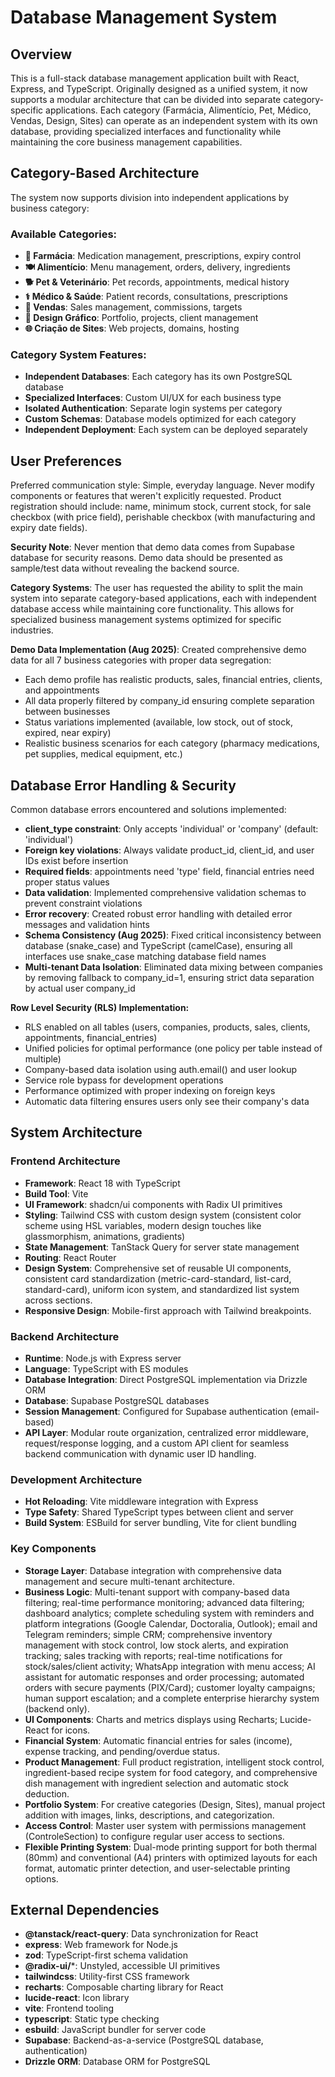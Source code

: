 # Database Management System

## Overview

This is a full-stack database management application built with React, Express, and TypeScript. Originally designed as a unified system, it now supports a modular architecture that can be divided into separate category-specific applications. Each category (Farmácia, Alimentício, Pet, Médico, Vendas, Design, Sites) can operate as an independent system with its own database, providing specialized interfaces and functionality while maintaining the core business management capabilities.

## Category-Based Architecture

The system now supports division into independent applications by business category:

### Available Categories:
- **💊 Farmácia**: Medication management, prescriptions, expiry control
- **🍽️ Alimentício**: Menu management, orders, delivery, ingredients
- **🐕 Pet & Veterinário**: Pet records, appointments, medical history
- **⚕️ Médico & Saúde**: Patient records, consultations, prescriptions
- **💼 Vendas**: Sales management, commissions, targets
- **🎨 Design Gráfico**: Portfolio, projects, client management
- **🌐 Criação de Sites**: Web projects, domains, hosting

### Category System Features:
- **Independent Databases**: Each category has its own PostgreSQL database
- **Specialized Interfaces**: Custom UI/UX for each business type
- **Isolated Authentication**: Separate login systems per category
- **Custom Schemas**: Database models optimized for each category
- **Independent Deployment**: Each system can be deployed separately

## User Preferences

Preferred communication style: Simple, everyday language.
Never modify components or features that weren't explicitly requested.
Product registration should include: name, minimum stock, current stock, for sale checkbox (with price field), perishable checkbox (with manufacturing and expiry date fields).

**Security Note**: Never mention that demo data comes from Supabase database for security reasons. Demo data should be presented as sample/test data without revealing the backend source.

**Category Systems**: The user has requested the ability to split the main system into separate category-based applications, each with independent database access while maintaining core functionality. This allows for specialized business management systems optimized for specific industries.

**Demo Data Implementation (Aug 2025)**: Created comprehensive demo data for all 7 business categories with proper data segregation:
- Each demo profile has realistic products, sales, financial entries, clients, and appointments
- All data properly filtered by company_id ensuring complete separation between businesses
- Status variations implemented (available, low stock, out of stock, expired, near expiry)
- Realistic business scenarios for each category (pharmacy medications, pet supplies, medical equipment, etc.)

## Database Error Handling & Security

Common database errors encountered and solutions implemented:
- **client_type constraint**: Only accepts 'individual' or 'company' (default: 'individual')
- **Foreign key violations**: Always validate product_id, client_id, and user IDs exist before insertion
- **Required fields**: appointments need 'type' field, financial entries need proper status values
- **Data validation**: Implemented comprehensive validation schemas to prevent constraint violations
- **Error recovery**: Created robust error handling with detailed error messages and validation hints
- **Schema Consistency (Aug 2025)**: Fixed critical inconsistency between database (snake_case) and TypeScript (camelCase), ensuring all interfaces use snake_case matching database field names
- **Multi-tenant Data Isolation**: Eliminated data mixing between companies by removing fallback to company_id=1, ensuring strict data separation by actual user company_id

**Row Level Security (RLS) Implementation:**
- RLS enabled on all tables (users, companies, products, sales, clients, appointments, financial_entries)
- Unified policies for optimal performance (one policy per table instead of multiple)
- Company-based data isolation using auth.email() and user lookup
- Service role bypass for development operations
- Performance optimized with proper indexing on foreign keys
- Automatic data filtering ensures users only see their company's data

## System Architecture

### Frontend Architecture
- **Framework**: React 18 with TypeScript
- **Build Tool**: Vite
- **UI Framework**: shadcn/ui components with Radix UI primitives
- **Styling**: Tailwind CSS with custom design system (consistent color scheme using HSL variables, modern design touches like glassmorphism, animations, gradients)
- **State Management**: TanStack Query for server state management
- **Routing**: React Router
- **Design System**: Comprehensive set of reusable UI components, consistent card standardization (metric-card-standard, list-card, standard-card), uniform icon system, and standardized list system across sections.
- **Responsive Design**: Mobile-first approach with Tailwind breakpoints.

### Backend Architecture
- **Runtime**: Node.js with Express server
- **Language**: TypeScript with ES modules
- **Database Integration**: Direct PostgreSQL implementation via Drizzle ORM
- **Database**: Supabase PostgreSQL databases
- **Session Management**: Configured for Supabase authentication (email-based)
- **API Layer**: Modular route organization, centralized error middleware, request/response logging, and a custom API client for seamless backend communication with dynamic user ID handling.

### Development Architecture
- **Hot Reloading**: Vite middleware integration with Express
- **Type Safety**: Shared TypeScript types between client and server
- **Build System**: ESBuild for server bundling, Vite for client bundling

### Key Components
- **Storage Layer**: Database integration with comprehensive data management and secure multi-tenant architecture.
- **Business Logic**: Multi-tenant support with company-based data filtering; real-time performance monitoring; advanced data filtering; dashboard analytics; complete scheduling system with reminders and platform integrations (Google Calendar, Doctoralia, Outlook); email and Telegram reminders; simple CRM; comprehensive inventory management with stock control, low stock alerts, and expiration tracking; sales tracking with reports; real-time notifications for stock/sales/client activity; WhatsApp integration with menu access; AI assistant for automatic responses and order processing; automated orders with secure payments (PIX/Card); customer loyalty campaigns; human support escalation; and a complete enterprise hierarchy system (backend only).
- **UI Components**: Charts and metrics displays using Recharts; Lucide-React for icons.
- **Financial System**: Automatic financial entries for sales (income), expense tracking, and pending/overdue status.
- **Product Management**: Full product registration, intelligent stock control, ingredient-based recipe system for food category, and comprehensive dish management with ingredient selection and automatic stock deduction.
- **Portfolio System**: For creative categories (Design, Sites), manual project addition with images, links, descriptions, and categorization.
- **Access Control**: Master user system with permissions management (ControleSection) to configure regular user access to sections.
- **Flexible Printing System**: Dual-mode printing support for both thermal (80mm) and conventional (A4) printers with optimized layouts for each format, automatic printer detection, and user-selectable printing options.

## External Dependencies

- **@tanstack/react-query**: Data synchronization for React
- **express**: Web framework for Node.js
- **zod**: TypeScript-first schema validation
- **@radix-ui/***: Unstyled, accessible UI primitives
- **tailwindcss**: Utility-first CSS framework
- **recharts**: Composable charting library for React
- **lucide-react**: Icon library
- **vite**: Frontend tooling
- **typescript**: Static type checking
- **esbuild**: JavaScript bundler for server code
- **Supabase**: Backend-as-a-service (PostgreSQL database, authentication)
- **Drizzle ORM**: Database ORM for PostgreSQL